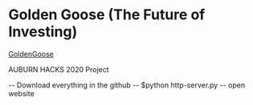 
# Golden Goose (The Future of Investing)

[GoldenGoose](http://goldengoose.tech)

AUBURN HACKS 2020 Project

-- Download everything in the github
-- $python http-server.py
-- open website
